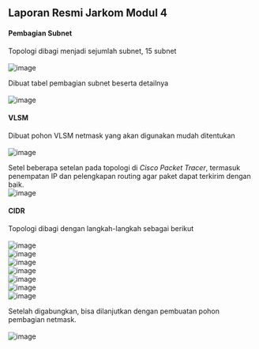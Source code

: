 ## Laporan Resmi Jarkom Modul 4

#### Pembagian Subnet
Topologi dibagi menjadi sejumlah subnet, 15 subnet<br><br>
![image](assets/vlsm-1.png)<br>

Dibuat tabel pembagian subnet beserta detailnya<br><br>
![image](assets/table.png)<br>

#### VLSM
Dibuat pohon VLSM netmask yang akan digunakan mudah ditentukan<br><br>
![image](assets/pohon_ip_b13.jpeg)<br>

Setel beberapa setelan pada topologi di *Cisco Packet Tracer*, termasuk penempatan IP dan pelengkapan routing agar paket dapat terkirim dengan baik.<br>
![image](assets/topologi.jpeg)<br>

#### CIDR
Topologi dibagi dengan langkah-langkah sebagai berikut<br><br>
![image](assets/cidr_b.png)<br>
![image](assets/cidr_c.png)<br>
![image](assets/cidr_d.png)<br>
![image](assets/cidr_e.png)<br>
![image](assets/cidr_f.png)<br>
![image](assets/cidr_g.png)<br>
![image](assets/cidr_h.png)<br>

Setelah digabungkan, bisa dilanjutkan dengan pembuatan pohon pembagian netmask.<br><br>
![image](assets/cidr.jpeg)<br>



